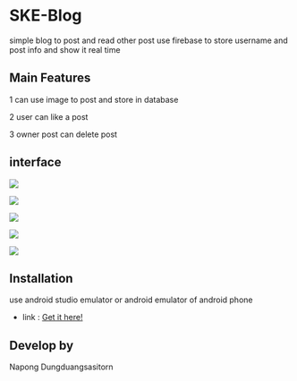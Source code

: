 # SKE-Blog

simple blog to post and read other post use firebase to store username and post info and show it real time 

## Main Features 

1 can use image to post and store in database

2 user can like a post

3 owner post can delete post

## interface


<a href="https://www.uppic.org/share-71BC_59271869.html"><img src="https://www.uppic.org/thumb-71BC_59271869.jpg" border="0"></a>

<a href="https://www.uppic.org/share-122A_59271869.html"><img src="https://www.uppic.org/thumb-122A_59271869.jpg" border="0"></a>

<a href="https://www.uppic.org/share-E13B_59271869.html"><img src="https://www.uppic.org/thumb-E13B_59271869.jpg" border="0"></a>

<a href="https://www.uppic.org/share-8C71_59271869.html"><img src="https://www.uppic.org/thumb-8C71_59271869.jpg" border="0"></a>

<a href="https://www.uppic.org/share-B2F0_59271869.html"><img src="https://www.uppic.org/thumb-B2F0_59271869.jpg" border="0"></a>


## Installation

use android studio emulator or android emulator of android phone

- link : [Get it here!](https://drive.google.com/file/d/0B5G0LrsWxDjJT0hCZjF4b21feG8/view?usp=sharing)

## Develop by

Napong Dungduangsasitorn
